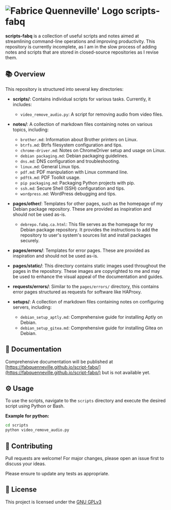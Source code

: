 # ![Fabrice Quenneville' Logo](https://fabq.ca/img/icons/favicon-32x32.webp) scripts-fabq

**scripts-fabq** is a collection of useful scripts and notes aimed at streamlining command-line operations and improving productivity. This repository is currently incomplete, as I am in the slow process of adding notes and scripts that are stored in closed-source repositories as I revise them.

## 📚 Overview

This repository is structured into several key directories:

- **scripts/**: Contains individual scripts for various tasks. Currently, it includes:

  - `video_remove_audio.py`: A script for removing audio from video files.

- **notes/**: A collection of markdown files containing notes on various topics, including:

  - `brother.md`: Information about Brother printers on Linux.
  - `btrfs.md`: Btrfs filesystem configuration and tips.
  - `chrome-driver.md`: Notes on ChromeDriver setup and usage on Linux.
  - `debian packaging.md`: Debian packaging guidelines.
  - `dns.md`: DNS configuration and troubleshooting.
  - `linux.md`: General Linux tips.
  - `pdf.md`: PDF manipulation with Linux command line.
  - `pdftk.md`: PDF Toolkit usage.
  - `pip packaging.md`: Packaging Python projects with pip.
  - `ssh.md`: Secure Shell (SSH) configuration and tips.
  - `wordpress.md`: WordPress debugging and tips.

- **pages/other/**: Templates for other pages, such as the homepage of my Debian package repository. These are provided as inspiration and should not be used as-is.

  - `debrepo.fabq.ca.html`: This file serves as the homepage for my Debian package repository. It provides the instructions to add the repository to user's system's sources list and install packages securely.

- **pages/errors/**: Templates for error pages. These are provided as inspiration and should not be used as-is.

- **pages/static/**: This directory contains static images used throughout the pages in the repository. These images are copyrighted to me and may be used to enhance the visual appeal of the documentation and guides.

- **requests/errors/**: Similar to the `pages/errors/` directory, this contains error pages structured as requests for software like HAProxy.

- **setups/**: A collection of markdown files containing notes on configuring servers, including:
  - `debian_setup_aptly.md`: Comprehensive guide for installing Aptly on Debian.
  - `debian_setup_gitea.md`: Comprehensive guide for installing Gitea on Debian.

## 📖 Documentation

Comprehensive documentation will be published at [https://fabquenneville.github.io/script-fabq/](https://fabquenneville.github.io/script-fabq/) but is not available yet.

## ⚙️ Usage

To use the scripts, navigate to the `scripts` directory and execute the desired script using Python or Bash.

**Example for python:**

```bash
cd scripts
python video_remove_audio.py
```

## 🤝 Contributing

Pull requests are welcome! For major changes, please open an issue first to discuss your ideas.

Please ensure to update any tests as appropriate.

## 📜 License

This project is licensed under the [GNU GPLv3](https://choosealicense.com/licenses/gpl-3.0/)
